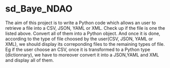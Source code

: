 # sd_Baye_NDAO
The aim of this project is to write a Python code which allows an user to retrieve a file into a CSV, JSON, YAML or XML.
Check up if the file is one the listed above.
Convert all of them into a Python object.
And once it is done, according to the type of file choosed by the user(CSV, JSON, YAML or XML), we should display its 
correponding files to the remaining types of file. 
Eg if the user choose an CSV, once it is transformed to a Python type (dictionnary), we have to moreover convert it into a JSON,YAML and XML and display all of them. 
